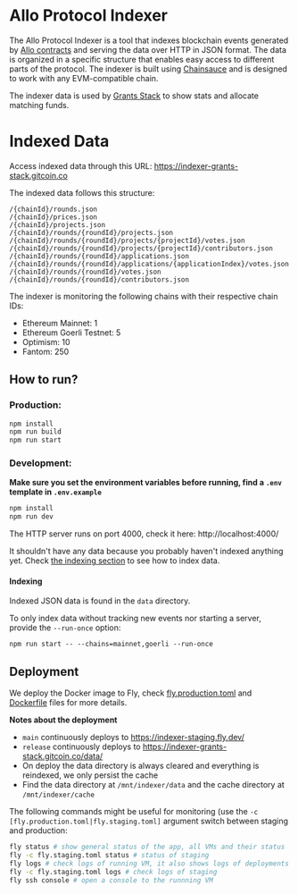 # Allo Protocol Indexer

The Allo Protocol Indexer is a tool that indexes blockchain events generated by [Allo contracts](https://github.com/Allo-Protocol/contracts) and serving the data over HTTP in JSON format. The data is organized in a specific structure that enables easy access to different parts of the protocol. The indexer is built using [Chainsauce](https://github.com/boudra/chainsauce) and is designed to work with any EVM-compatible chain.

The indexer data is used by [Grants Stack](https://github.com/gitcoinco/grants-stack) to show stats and allocate matching funds.

# Indexed Data

Access indexed data through this URL: https://indexer-grants-stack.gitcoin.co

The indexed data follows this structure:

```
/{chainId}/rounds.json
/{chainId}/prices.json
/{chainId}/projects.json
/{chainId}/rounds/{roundId}/projects.json
/{chainId}/rounds/{roundId}/projects/{projectId}/votes.json
/{chainId}/rounds/{roundId}/projects/{projectId}/contributors.json
/{chainId}/rounds/{roundId}/applications.json
/{chainId}/rounds/{roundId}/applications/{applicationIndex}/votes.json
/{chainId}/rounds/{roundId}/votes.json
/{chainId}/rounds/{roundId}/contributors.json
```

The indexer is monitoring the following chains with their respective chain IDs:

- Ethereum Mainnet: 1
- Ethereum Goerli Testnet: 5
- Optimism: 10
- Fantom: 250

## How to run?

### Production:

```bash
npm install
npm run build
npm run start
```

### Development:

**Make sure you set the environment variables before running, find a `.env` template in `.env.example`**

```bash
npm install
npm run dev
```

The HTTP server runs on port 4000, check it here: http://localhost:4000/

It shouldn't have any data because you probably haven't indexed anything yet. Check [the indexing section](#Indexing) to see how to index data.

#### Indexing

Indexed JSON data is found in the `data` directory.

To only index data without tracking new events nor starting a server, provide the `--run-once` option:

```
npm run start -- --chains=mainnet,goerli --run-once
```

## Deployment

We deploy the Docker image to Fly, check [fly.production.toml](https://github.com/gitcoinco/allo-indexer/blob/main/fly.production.toml) and [Dockerfile](https://github.com/gitcoinco/allo-indexer/blob/main/Dockerfile) files for more details.

**Notes about the deployment**

- `main` continuously deploys to https://indexer-staging.fly.dev/
- `release` continuously deploys to https://indexer-grants-stack.gitcoin.co/data/
- On deploy the data directory is always cleared and everything is reindexed, we only persist the cache
- Find the data directory at `/mnt/indexer/data` and the cache directory at `/mnt/indexer/cache`

The following commands might be useful for monitoring (use the `-c [fly.production.toml|fly.staging.toml]` argument switch between staging and production:

```bash
fly status # show general status of the app, all VMs and their status
fly -c fly.staging.toml status # status of staging
fly logs # check logs of running VM, it also shows logs of deployments in progress
fly -c fly.staging.toml logs # check logs of staging
fly ssh console # open a console to the runnning VM
```
